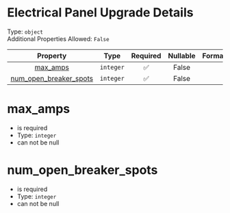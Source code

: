 
Electrical Panel Upgrade Details
================================
  
Type: `object`  
Additional Properties Allowed: `False`  
  

|Property|Type|Required|Nullable|Format|Title|
| :---: | :---: | :---: | :---: | :---: | :---: |
|[max_amps](#max_amps)|`integer`|:white_check_mark:|False|||
|[num_open_breaker_spots](#num_open_breaker_spots)|`integer`|:white_check_mark:|False|||

max_amps
========
  
  
  

- is required
- Type: ``integer``
- can not be null
  

num_open_breaker_spots
======================
  
  
  

- is required
- Type: ``integer``
- can not be null
  
